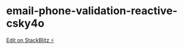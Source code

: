 # email-phone-validation-reactive-csky4o

[Edit on StackBlitz ⚡️](https://stackblitz.com/edit/email-phone-validation-reactive-csky4o)